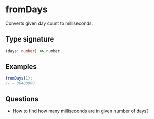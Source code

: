 # fromDays

Converts given day count to milliseconds.

## Type signature

<!-- prettier-ignore-start -->
```typescript
(days: number) => number
```
<!-- prettier-ignore-end -->

## Examples

<!-- prettier-ignore-start -->
```javascript
fromDays(1);
// ⇒ 86400000
```
<!-- prettier-ignore-end -->

## Questions

- How to find how many milliseconds are in given number of days?

